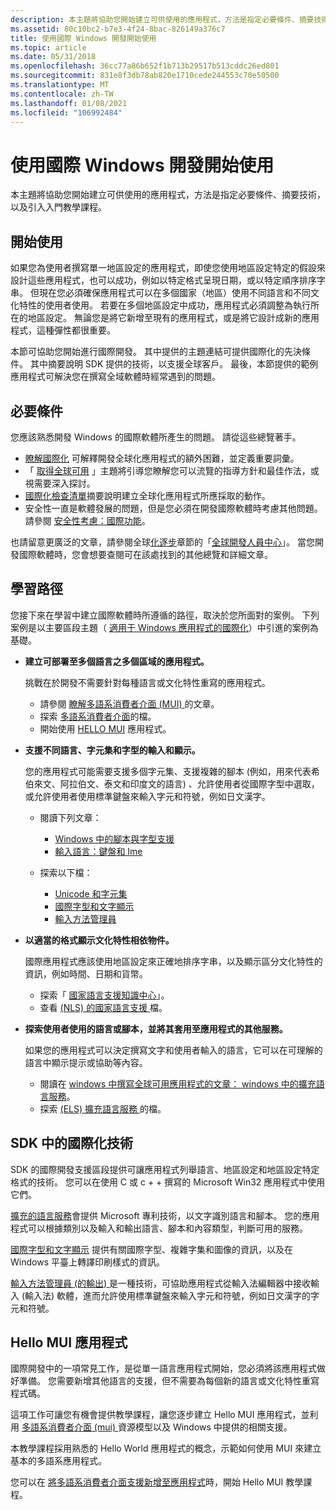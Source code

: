 ```yaml
---
description: 本主題將協助您開始建立可供使用的應用程式，方法是指定必要條件、摘要技術，以及引入入門教學課程。
ms.assetid: 80c10bc2-b7e3-4f24-8bac-826149a376c7
title: 使用國際 Windows 開發開始使用
ms.topic: article
ms.date: 05/31/2018
ms.openlocfilehash: 36cc77a86b652f1b713b29517b513cddc26ed801
ms.sourcegitcommit: 831e8f3db78ab820e1710cede244553c70e50500
ms.translationtype: MT
ms.contentlocale: zh-TW
ms.lasthandoff: 01/08/2021
ms.locfileid: "106992484"
---
```

# <a name="getting-started-with-international-windows-development"></a>使用國際 Windows 開發開始使用

本主題將協助您開始建立可供使用的應用程式，方法是指定必要條件、摘要技術，以及引入入門教學課程。

## <a name="getting-started"></a>開始使用

如果您為使用者撰寫單一地區設定的應用程式，即使您使用地區設定特定的假設來設計這些應用程式，也可以成功，例如以特定格式呈現日期，或以特定順序排序字串。 但現在您必須確保應用程式可以在多個國家（地區）使用不同語言和不同文化特性的使用者使用。 若要在多個地區設定中成功，應用程式必須調整為執行所在的地區設定。 無論您是將它新增至現有的應用程式，或是將它設計成新的應用程式，這種彈性都很重要。

本節可協助您開始進行國際開發。 其中提供的主題連結可提供國際化的先決條件。 其中摘要說明 SDK 提供的技術，以支援全球客戶。 最後，本節提供的範例應用程式可解決您在撰寫全域軟體時經常遇到的問題。

## <a name="prerequisites"></a>必要條件

您應該熟悉開發 Windows 的國際軟體所產生的問題。 請從這些總覽著手。

-   [瞭解國際化](understanding-internationalization.md) 可解釋開發全球化應用程式的額外困難，並定義重要詞彙。
-   「 [取得全球可用](https://msdn.microsoft.com/goglobal/bb895995.aspx) 」主題將引導您瞭解您可以流覽的指導方針和最佳作法，或視需要深入探討。
-   [國際化檢查清單](internationalization-checklist.md)摘要說明建立全球化應用程式所應採取的動作。
-   安全性一直是軟體發展的問題，但是您必須在開發國際軟體時考慮其他問題。 請參閱 [安全性考慮：國際功能](security-considerations--international-features.md)。

也請留意更廣泛的文章，請參閱全球[化逐步](https://msdn.microsoft.com/globalization/mt642951)章節的「[全球開發人員中心](https://msdn.microsoft.com/globalization/mt613165)」。 當您開發國際軟體時，您會想要查閱可在該處找到的其他總覽和詳細文章。

## <a name="learning-paths"></a>學習路徑

您接下來在學習中建立國際軟體時所遵循的路徑，取決於您所面對的案例。 下列案例是以主要區段主題（ [適用于 Windows 應用程式的國際化](international-support.md)）中引進的案例為基礎。

-   **建立可部署至多個語言之多個區域的應用程式。**

    挑戰在於開發不需要針對每種語言或文化特性重寫的應用程式。

    -   請參閱 [瞭解多語系消費者介面 (MUI) ](./about-multilingual-user-interface.md)的文章。
    -   探索 [多語系消費者介面](multilingual-user-interface.md)的檔。
    -   開始使用 [HELLO MUI](#the-hello-mui-application) 應用程式。

-   **支援不同語言、字元集和字型的輸入和顯示。**

    您的應用程式可能需要支援多個字元集、支援複雜的腳本 (例如，用來代表希伯來文、阿拉伯文、泰文和印度文的語言) 、允許使用者從國際字型中選取，或允許使用者使用標準鍵盤來輸入字元和符號，例如日文漢字。

    -   閱讀下列文章：

        -   [Windows 中的腳本與字型支援](https://msdn.microsoft.com/globalization/mt791278)
        -   [輸入語言：鍵盤和 Ime](https://msdn.microsoft.com/globalization/mt662332)

    -   探索以下檔：

        -   [Unicode 和字元集](unicode-and-character-sets.md)
        -   [國際字型和文字顯示](international-fonts-and-text-display.md)
        -   [輸入方法管理員](input-method-manager.md)

-   **以適當的格式顯示文化特性相依物件。**

    國際應用程式應該使用地區設定來正確地排序字串，以及顯示區分文化特性的資訊，例如時間、日期和貨幣。

    -   探索「 [國家語言支援知識中心](./national-language-support-reference.md)」。
    -   查看 [ (NLS) 的國家語言支援 ](national-language-support.md)檔。

-   **探索使用者使用的語言或腳本，並將其套用至應用程式的其他服務。**

    如果您的應用程式可以決定撰寫文字和使用者輸入的語言，它可以在可理解的語言中顯示提示或協助等內容。

    -   閱讀在 [windows 中撰寫全球可用應用程式的文章： windows 中的擴充語言服務](./using-extended-linguistic-services.md)。
    -   探索 [ (ELS) 擴充語言服務 ](extended-linguistic-services.md)的檔。

## <a name="internationalization-technologies-in-the-sdk"></a>SDK 中的國際化技術

SDK 的國際開發支援區段提供可讓應用程式列舉語言、地區設定和地區設定特定格式的技術。 您可以在使用 C 或 c + + 撰寫的 Microsoft Win32 應用程式中使用它們。

[擴充的語言服務](extended-linguistic-services.md)會提供 Microsoft 專利技術，以文字識別語言和腳本。 您的應用程式可以根據類別以及輸入和輸出語言、腳本和內容類型，判斷可用的服務。

[國際字型和文字顯示](international-fonts-and-text-display.md) 提供有關國際字型、複雜字集和圖像的資訊，以及在 Windows 平臺上轉譯印刷樣式的資訊。

[輸入方法管理員 (的輸出) ](input-method-manager.md) 是一種技術，可協助應用程式從輸入法編輯器中接收輸入 (輸入法) 軟體，進而允許使用標準鍵盤來輸入字元和符號，例如日文漢字的字元和符號。

## <a name="the-hello-mui-application"></a>Hello MUI 應用程式

國際開發中的一項常見工作，是從單一語言應用程式開始，您必須將該應用程式做好準備。 您需要新增其他語言的支援，但不需要為每個新的語言或文化特性重寫程式碼。

這項工作可讓您有機會提供教學課程，讓您逐步建立 Hello MUI 應用程式，並利用 [多語系消費者介面 (mui) ](multilingual-user-interface.md) 資源模型以及 Windows 中提供的相關支援。

本教學課程採用熟悉的 Hello World 應用程式的概念，示範如何使用 MUI 來建立基本的多語系應用程式。

您可以在 [將多語系消費者介面支援新增至應用程式](creating-a-multilingual-user-interface-application.md)時，開始 Hello MUI 教學課程。

 

 
